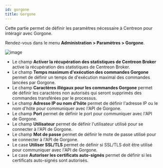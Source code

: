 ```yaml
---
id: gorgone
title: Gorgone
---
```


Cette partie permet de définir les paramètres nécessaire à Centreon pour
intéragir avec Gorgone.

Rendez-vous dans le menu **Administration \> Paramètres \> Gorgone**.

![image](assets/administration/parameters-gorgone.png)

- Le champ **Activer la récupération des statistiques de Centreon Broker**
active la récupération des statistiques de Centreon Broker.
- Le champ **Temps maximum d'exécution des commandes Gorgone** permet de
définir un temps de d'exécution maximal des commandes lancées par Gorgone.
- Le champ **Caractères illégaux pour les commandes Gorgone** permet de
définir les caractères non autorisés qui seront supprimés des commandes
transférées par le processus.
- Le champ **Adresse IP ou nom d'hôte** permet de définir l'adresse IP ou le
nom d'hôte pour communiquer avec l'API de Gorgone.
- Le champ **Port** permet de définir le port pour communiquer avec l'API de
Gorgone.
- Le champ **Utilisateur** permet de définir l'utilisateur utilisé pour se
connecter à l'API de Gorgone.
- Le champ **Mot de passe** permet de définir le mote de passe utilisé pour se
connecter à l'API de Gorgone.
- Le case **Utiliser SSL/TLS** permet de définir si SSL/TLS doit être utilisé
pour communiquer avec l'API de Gorgone.
- Le case **Autoriser les certificats auto-signés** permet de définir si les
certificats auto-signés sont autorisés.

